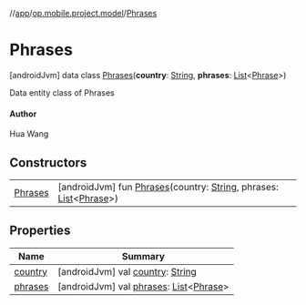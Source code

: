 //[app](../../../index.md)/[op.mobile.project.model](../index.md)/[Phrases](index.md)



# Phrases  
 [androidJvm] data class [Phrases](index.md)(**country**: [String](https://kotlinlang.org/api/latest/jvm/stdlib/kotlin/-string/index.html), **phrases**: [List](https://kotlinlang.org/api/latest/jvm/stdlib/kotlin.collections/-list/index.html)<[Phrase](../-phrase/index.md)>)

Data entity class of Phrases



#### Author  


Hua Wang

   


## Constructors  
  
| | |
|---|---|
| <a name="op.mobile.project.model/Phrases/Phrases/#kotlin.String#kotlin.collections.List[op.mobile.project.model.Phrase]/PointingToDeclaration/"></a>[Phrases](-phrases.md)| <a name="op.mobile.project.model/Phrases/Phrases/#kotlin.String#kotlin.collections.List[op.mobile.project.model.Phrase]/PointingToDeclaration/"></a> [androidJvm] fun [Phrases](-phrases.md)(country: [String](https://kotlinlang.org/api/latest/jvm/stdlib/kotlin/-string/index.html), phrases: [List](https://kotlinlang.org/api/latest/jvm/stdlib/kotlin.collections/-list/index.html)<[Phrase](../-phrase/index.md)>)   <br>|


## Properties  
  
|  Name |  Summary | 
|---|---|
| <a name="op.mobile.project.model/Phrases/country/#/PointingToDeclaration/"></a>[country](country.md)| <a name="op.mobile.project.model/Phrases/country/#/PointingToDeclaration/"></a> [androidJvm] val [country](country.md): [String](https://kotlinlang.org/api/latest/jvm/stdlib/kotlin/-string/index.html)   <br>|
| <a name="op.mobile.project.model/Phrases/phrases/#/PointingToDeclaration/"></a>[phrases](phrases.md)| <a name="op.mobile.project.model/Phrases/phrases/#/PointingToDeclaration/"></a> [androidJvm] val [phrases](phrases.md): [List](https://kotlinlang.org/api/latest/jvm/stdlib/kotlin.collections/-list/index.html)<[Phrase](../-phrase/index.md)>   <br>|

